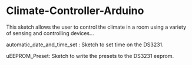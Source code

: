 # Climate-Controller-Arduino
This sketch allows the user to control the climate in a room using a variety of sensing and controlling devices...

automatic_date_and_time_set : Sketch to set time on the DS3231.

uEEPROM_Preset: Sketch to write the presets to the DS3231 eeprom.
